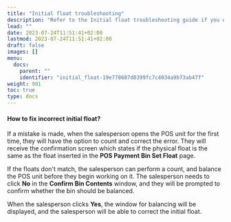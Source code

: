 ```yaml
---
title: "Initial float troubleshooting"
description: "Refer to the Initial float troubleshooting guide if you encounter related issues."
lead: ""
date: 2023-07-24T11:51:41+02:00
lastmod: 2023-07-24T11:51:41+02:00
draft: false
images: []
menu:
  docs:
    parent: ""
    identifier: "initial_float-19e778687d0399fc7c4034a9b73ab47f"
weight: 901
toc: true
type: docs
---
```

#### How to fix incorrect initial float?

If a mistake is made, when the salesperson opens the POS unit for the first time, they will have the option to count and correct the error. They will receive the confirmation screen which states if the physical float is the same as the float inserted in the **POS Payment Bin Set Float** page.

If the floats don't match, the salesperson can perform a count, and balance the POS unit before they begin working on it. The salesperson needs to click **No** in the **Confirm Bin Contents** window, and they will be prompted to confirm whether the bin should be balanced. 

When the salesperson clicks **Yes**, the window for balancing will be displayed, and the salesperson will be able to correct the initial float.